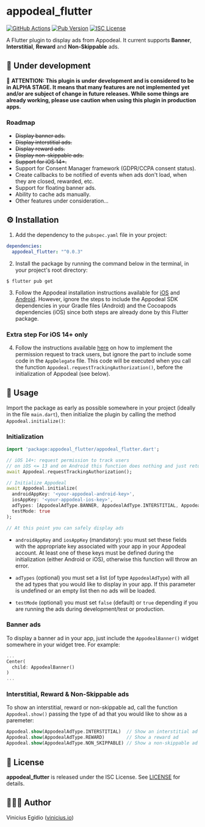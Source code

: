 # appodeal_flutter

[![GitHub Actions](https://img.shields.io/github/workflow/status/vegidio-flutter/appodeal/build)](https://github.com/vegidio-flutter/appodeal/actions)
[![Pub Version](https://img.shields.io/pub/v/appodeal_flutter)](https://pub.dev/packages/appodeal_flutter)
[![ISC License](https://img.shields.io/npm/l/vimdb?color=important)](LICENSE)

A Flutter plugin to display ads from Appodeal. It current supports __Banner__, __Interstitial__, __Reward__ and __Non-Skippable__ ads.

## 🚧 Under development

🔴 **ATTENTION: This plugin is under development and is considered to be in ALPHA STAGE. It means that many features are not implemented yet and/or are subject of change in future releases. While some things are already working, please use caution when using this plugin in production apps.**

### Roadmap

- ~~Display banner ads.~~
- ~~Display interstitial ads.~~
- ~~Display reward ads.~~
- ~~Display non-skippable ads.~~
- ~~Support for iOS 14+.~~
- Support for Consent Manager framework (GDPR/CCPA consent status).
- Create callbacks to be notified of events when ads don't load, when they are closed, rewarded, etc.
- Support for floating banner ads.
- Ability to cache ads manually.
- Other features under consideration...

## ⚙️ Installation

1. Add the dependency to the `pubspec.yaml` file in your project:

```yaml
dependencies:
  appodeal_flutter: "^0.0.3"
```

2. Install the package by running the command below in the terminal, in your project's root directory:

```
$ flutter pub get
```

3. Follow the Appodeal installation instructions available for [iOS](https://wiki.appodeal.com/en/ios/2-7-3-beta-ios-sdk-integration-guide) and [Android](https://wiki.appodeal.com/en/android/2-7-3-beta-android-sdk-integration-guide). However, ignore the steps to include the Appodeal SDK dependencies in your Gradle files (Android) and the Cocoapods dependencies (iOS) since both steps are already done by this Flutter package.

### Extra step For iOS 14+ only

4. Follow the instructions available [here](https://wiki.appodeal.com/en/ios/2-7-3-beta-ios-sdk-integration-guide/ios-14+-support) on how to implement the permission request to track users, but ignore the part to include some code in the `AppDelegate` file. This code will be executed when you call the function `Appodeal.requestTrackingAuthorization()`, before the initialization of Appodeal (see below).

## 📱 Usage

Import the package as early as possible somewhere in your project (ideally in the file `main.dart`), then initialize the plugin by calling the method `Appodeal.initialize()`:

### Initialization

```dart
import 'package:appodeal_flutter/appodeal_flutter.dart';

// iOS 14+: request permission to track users
// on iOS <= 13 and on Android this function does nothing and just returns true
await Appodeal.requestTrackingAuthorization();

// Initialize Appodeal
await Appodeal.initialize(
  androidAppKey: '<your-appodeal-android-key>',
  iosAppKey: '<your-appodeal-ios-key>',
  adTypes: [AppodealAdType.BANNER, AppodealAdType.INTERSTITIAL, AppodealAdType.REWARD],
  testMode: true
);

// At this point you can safely display ads
```

* `androidAppKey` and `iosAppKey` (mandatory): you must set these fields with the appropriate key associated with your app in your Appodeal account. At least one of these keys must be defined during the initialization (either Android or iOS), otherwise this function will throw an error.

* `adTypes` (optional) you must set a list (of type `AppodealAdType`) with all the ad types that you would like to display in your app. If this parameter is undefined or an empty list then no ads will be loaded.

* `testMode` (optional) you must set `false` (default) or `true` depending if you are running the ads during development/test or production.

### Banner ads

To display a banner ad in your app, just include the `AppodealBanner()` widget somewhere in your widget tree. For example:

```dart
...
Center(
  child: AppodealBanner()
)
...
```

### Interstitial, Reward & Non-Skippable ads

To show an interstitial, reward or non-skippable ad, call the function `Appodeal.show()` passing the type of ad that you would like to show as a paremeter:

```dart
Appodeal.show(AppodealAdType.INTERSTITIAL)  // Show an interstitial ad
Appodeal.show(AppodealAdType.REWARD)        // Show a reward ad
Appodeal.show(AppodealAdType.NON_SKIPPABLE) // Show a non-skippable ad
```

## 📝 License

**appodeal_flutter** is released under the ISC License. See [LICENSE](LICENSE) for details.

## 👨🏾‍💻 Author

Vinicius Egidio ([vinicius.io](https://vinicius.io))